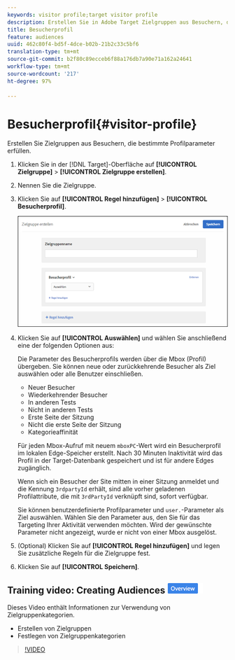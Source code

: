 ```yaml
---
keywords: visitor profile;target visitor profile
description: Erstellen Sie in Adobe Target Zielgruppen aus Besuchern, die bestimmte Profilparameter erfüllen.
title: Besucherprofil
feature: audiences
uuid: 462c80f4-bd5f-4dce-b02b-21b2c33c5bf6
translation-type: tm+mt
source-git-commit: b2f80c89ecceb6f88a176db7a90e71a162a24641
workflow-type: tm+mt
source-wordcount: '217'
ht-degree: 97%

---
```



# Besucherprofil{#visitor-profile}

Erstellen Sie Zielgruppen aus Besuchern, die bestimmte Profilparameter erfüllen.

1. Klicken Sie in der [!DNL Target]-Oberfläche auf **[!UICONTROL Zielgruppe]** > **[!UICONTROL Zielgruppe erstellen]**.
1. Nennen Sie die Zielgruppe.
1. Klicken Sie auf **[!UICONTROL Regel hinzufügen]** > **[!UICONTROL Besucherprofil]**.

   ![](assets/target_visitor_profile.png)

1. Klicken Sie auf **[!UICONTROL Auswählen]** und wählen Sie anschließend eine der folgenden Optionen aus:

   Die Parameter des Besucherprofils werden über die Mbox (Profil) übergeben. Sie können neue oder zurückkehrende Besucher als Ziel auswählen oder alle Benutzer einschließen.

   * Neuer Besucher
   * Wiederkehrender Besucher
   * In anderen Tests
   * Nicht in anderen Tests
   * Erste Seite der Sitzung
   * Nicht die erste Seite der Sitzung
   * Kategorieaffinität

   Für jeden Mbox-Aufruf mit neuem `mboxPC`-Wert wird ein Besucherprofil im lokalen Edge-Speicher erstellt. Nach 30 Minuten Inaktivität wird das Profil in der Target-Datenbank gespeichert und ist für andere Edges zugänglich.

   Wenn sich ein Besucher der Site mitten in einer Sitzung anmeldet und die Kennung `3rdpartyId` erhält, sind alle vorher geladenen Profilattribute, die mit `3rdPartyId` verknüpft sind, sofort verfügbar.

   Sie können benutzerdefinierte Profilparameter und `user.`-Parameter als Ziel auswählen. Wählen Sie den Parameter aus, den Sie für das Targeting Ihrer Aktivität verwenden möchten. Wird der gewünschte Parameter nicht angezeigt, wurde er nicht von einer Mbox ausgelöst.

1. (Optional) Klicken Sie auf **[!UICONTROL Regel hinzufügen]** und legen Sie zusätzliche Regeln für die Zielgruppe fest.
1. Klicken Sie auf **[!UICONTROL Speichern]**.

## Training video: Creating Audiences ![Overview badge](/help/assets/overview.png)

Dieses Video enthält Informationen zur Verwendung von Zielgruppenkategorien.

* Erstellen von Zielgruppen
* Festlegen von Zielgruppenkategorien

>[!VIDEO](https://video.tv.adobe.com/v/17392)
